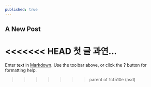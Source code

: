```yaml
---
published: true
---
```

## A New Post

<<<<<<< HEAD
첫 글 과연...  
=======
Enter text in [Markdown](http://daringfireball.net/projects/markdown/). Use the toolbar above, or click the **?** button for formatting help.
>>>>>>> parent of 1cf510e (asd)
